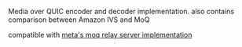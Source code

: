 Media over QUIC encoder and decoder implementation. also contains comparison between Amazon IVS and MoQ

compatible with [meta's moq relay server implementation](https://github.com/facebookexperimental/moq-go-server)

